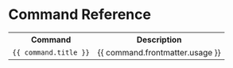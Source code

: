 # Command Reference

<table>
  <tr>
    <th>Command</th>
    <th>Description</th>
  </tr>
  <tr v-for="command in $site.pages.filter(p => p.path.indexOf('/book/commands/') >= 0)">
   <td><a :href="command.path"><code>{{ command.title }}</code></a></td>
   <td style="white-space: pre-wrap;">{{ command.frontmatter.usage }}</td>
  </tr>
</table>
